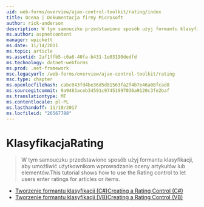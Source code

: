 ```yaml
---
uid: web-forms/overview/ajax-control-toolkit/rating/index
title: Ocena | Dokumentacja firmy Microsoft
author: rick-anderson
description: W tym samouczku przedstawiono sposób użyj formantu klasyfikacji, aby umożliwić użytkownikom wprowadzanie oceny artykułów lub elementów.
ms.author: aspnetcontent
manager: wpickett
ms.date: 11/14/2011
ms.topic: article
ms.assetid: 2af1ffb5-c6a6-40fa-b431-1e03190dedfd
ms.technology: dotnet-webforms
ms.prod: .net-framework
msc.legacyurl: /web-forms/overview/ajax-control-toolkit/rating
msc.type: chapter
ms.openlocfilehash: cabc043fd4be36d5d81563fa2f4b7e46a08fcad8
ms.sourcegitcommit: 9a9483aceb34591c97451997036a9120c3fe2baf
ms.translationtype: MT
ms.contentlocale: pl-PL
ms.lasthandoff: 11/10/2017
ms.locfileid: "26567788"
---
```

<a name="rating"></a><span data-ttu-id="95b2a-103">Klasyfikacja</span><span class="sxs-lookup"><span data-stu-id="95b2a-103">Rating</span></span>
====================
> <span data-ttu-id="95b2a-104">W tym samouczku przedstawiono sposób użyj formantu klasyfikacji, aby umożliwić użytkownikom wprowadzanie oceny artykułów lub elementów.</span><span class="sxs-lookup"><span data-stu-id="95b2a-104">This tutorial shows how to use the Rating control to let users enter ratings for articles or items.</span></span>


- [<span data-ttu-id="95b2a-105">Tworzenie formantu klasyfikacji (C#)</span><span class="sxs-lookup"><span data-stu-id="95b2a-105">Creating a Rating Control (C#)</span></span>](creating-a-rating-control-cs.md)
- [<span data-ttu-id="95b2a-106">Tworzenie formantu klasyfikacji (VB)</span><span class="sxs-lookup"><span data-stu-id="95b2a-106">Creating a Rating Control (VB)</span></span>](creating-a-rating-control-vb.md)
